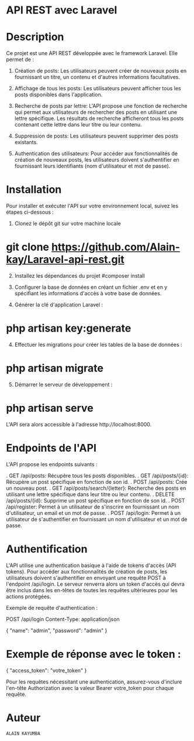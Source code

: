 # API REST avec Laravel

# Description

Ce projet est une API REST développée avec le framework Laravel. Elle permet de :

1. Création de posts: Les utilisateurs peuvent créer de nouveaux posts en fournissant un titre, un contenu et d'autres informations facultatives.

2. Affichage de tous les posts: Les utilisateurs peuvent afficher tous les posts disponibles dans l'application.

3. Recherche de posts par lettre: L'API propose une fonction de recherche qui permet aux utilisateurs de rechercher des posts en utilisant une lettre spécifique. Les résultats de recherche afficheront tous les posts contenant cette lettre dans leur titre ou leur contenu.

4. Suppression de posts: Les utilisateurs peuvent supprimer des posts existants.

5. Authentication des utilisateurs: Pour accéder aux fonctionnalités de création de nouveaux posts, les utilisateurs doivent s'authentifier en fournissant leurs identifiants (nom d'utilisateur et mot de passe).

# Installation

Pour installer et exécuter l'API sur votre environnement local, suivez les étapes ci-dessous :

1. Clonez le dépôt git sur votre machine locale
# git clone https://github.com/Alain-kay/Laravel-api-rest.git


2. Installez les dépendances du projet
#composer install

3. Configurer la base de données en créant un fichier .env et en y spécifiant les informations d'accès à votre base de données.

4. Générer la clé d'application Laravel :
# php artisan key:generate

4. Effectuer les migrations pour créer les tables de la base de données :
# php artisan migrate

5. Démarrer le serveur de développement :
# php artisan serve

L'API sera alors accessible à l'adresse http://localhost:8000.

# Endpoints de l'API

L'API propose les endpoints suivants :

. GET /api/posts: Récupère tous les posts disponibles.
. GET /api/posts/{id}: Récupère un post spécifique en fonction de son id.
. POST /api/posts: Crée un nouveau post.
. GET /api/posts/search/{letter}: Recherche des posts en utilisant une lettre spécifique dans leur titre ou leur contenu.
. DELETE /api/posts/{id}: Supprime un post spécifique en fonction de son id.
. POST /api/register: Permet à un utilisateur de s'inscrire en fournissant un nom d'utilisateur, un email et un mot de passe.
. POST /api/login: Permet à un utilisateur de s'authentifier en fournissant un nom d'utilisateur et un mot de passe.

# Authentification

L'API utilise une authentication basique à l'aide de tokens d'accès (API tokens). Pour accéder aux fonctionnalités de création de posts, les utilisateurs doivent s'authentifier en envoyant une requête POST à l'endpoint /api/login. Le serveur renverra alors un token d'accès qui devra être inclus dans les en-têtes de toutes les requêtes ultérieures pour les actions protégées.

Exemple de requête d'authentication :

POST /api/login
Content-Type: application/json

{
  "name": "admin",
  "password": "admin"
}

# Exemple de réponse avec le token :

{
  "access_token": "votre_token"
}

Pour les requêtes nécessitant une authentication, assurez-vous d'inclure l'en-tête Authorization avec la valeur Bearer votre_token pour chaque requête.

# Auteur
    ALAIN KAYUMBA





